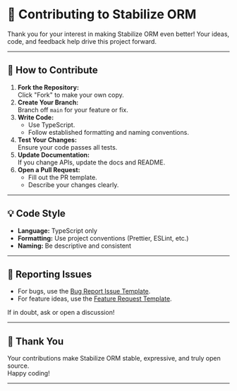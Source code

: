 # 🤝 Contributing to Stabilize ORM

Thank you for your interest in making Stabilize ORM even better! Your ideas, code, and feedback help drive this project forward.

---

## 🚀 How to Contribute

1. **Fork the Repository:**  
   Click "Fork" to make your own copy.
2. **Create Your Branch:**  
   Branch off `main` for your feature or fix.
3. **Write Code:**  
   - Use TypeScript.
   - Follow established formatting and naming conventions.
4. **Test Your Changes:**  
   Ensure your code passes all tests.
5. **Update Documentation:**  
   If you change APIs, update the docs and README.
6. **Open a Pull Request:**  
   - Fill out the PR template.
   - Describe your changes clearly.

---

## 💡 Code Style

- **Language:** TypeScript only
- **Formatting:** Use project conventions (Prettier, ESLint, etc.)
- **Naming:** Be descriptive and consistent

---

## 🐞 Reporting Issues

- For bugs, use the [Bug Report Issue Template](.github/ISSUE_TEMPLATE/bug_report.md).
- For feature ideas, use the [Feature Request Template](.github/ISSUE_TEMPLATE/feature_request.md).

If in doubt, ask or open a discussion!

---

## 🙏 Thank You

Your contributions make Stabilize ORM stable, expressive, and truly open source.  
Happy coding!

---